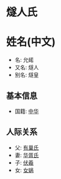 # 燧人氏

# 姓名(中文)

- 名: 允婼
- 又名: 燧人
- 别名: 燧皇

## 基本信息

- 国籍: [中华](../region/china.md)

## 人际关系

- 父: [有巢氏](youchaoshi.md)
- 妻: [华胥氏](huaxushi.md)
- 子: [伏羲](fuxi.md)
- 女: [女娲](nvwa.md)
